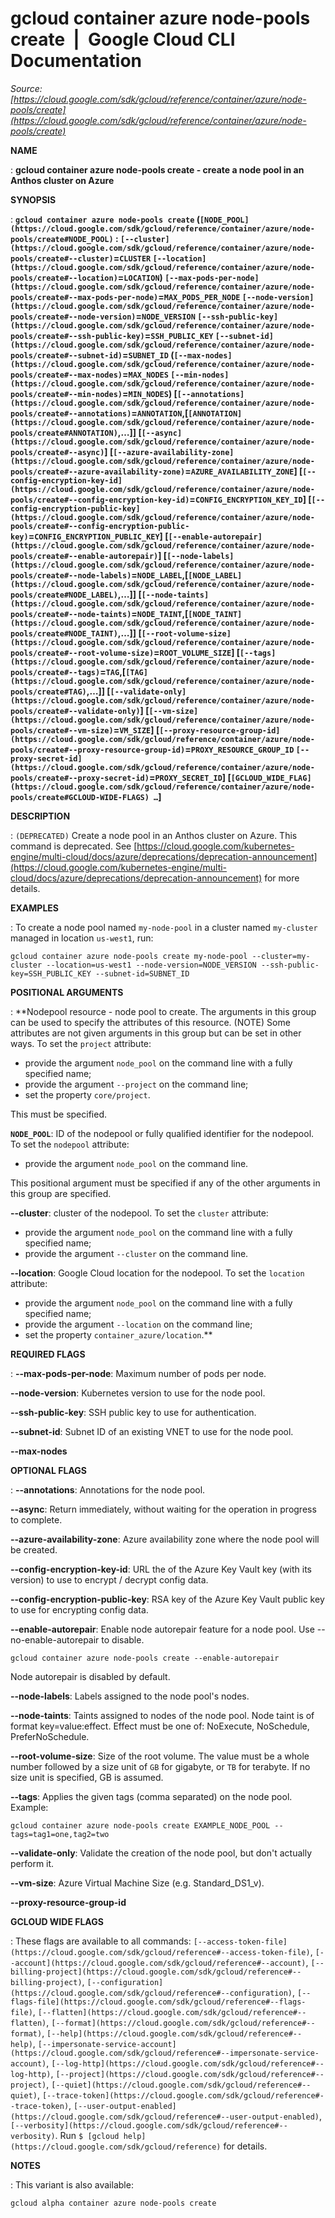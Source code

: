 # gcloud container azure node-pools create  |  Google Cloud CLI Documentation

*Source: [https://cloud.google.com/sdk/gcloud/reference/container/azure/node-pools/create](https://cloud.google.com/sdk/gcloud/reference/container/azure/node-pools/create)*

**NAME**

: **gcloud container azure node-pools create - create a node pool in an Anthos cluster on Azure**

**SYNOPSIS**

: **`gcloud container azure node-pools create` (`[NODE_POOL](https://cloud.google.com/sdk/gcloud/reference/container/azure/node-pools/create#NODE_POOL)` : `[--cluster](https://cloud.google.com/sdk/gcloud/reference/container/azure/node-pools/create#--cluster)`=`CLUSTER` `[--location](https://cloud.google.com/sdk/gcloud/reference/container/azure/node-pools/create#--location)`=`LOCATION`) `[--max-pods-per-node](https://cloud.google.com/sdk/gcloud/reference/container/azure/node-pools/create#--max-pods-per-node)`=`MAX_PODS_PER_NODE` `[--node-version](https://cloud.google.com/sdk/gcloud/reference/container/azure/node-pools/create#--node-version)`=`NODE_VERSION` `[--ssh-public-key](https://cloud.google.com/sdk/gcloud/reference/container/azure/node-pools/create#--ssh-public-key)`=`SSH_PUBLIC_KEY` `[--subnet-id](https://cloud.google.com/sdk/gcloud/reference/container/azure/node-pools/create#--subnet-id)`=`SUBNET_ID` (`[--max-nodes](https://cloud.google.com/sdk/gcloud/reference/container/azure/node-pools/create#--max-nodes)`=`MAX_NODES` `[--min-nodes](https://cloud.google.com/sdk/gcloud/reference/container/azure/node-pools/create#--min-nodes)`=`MIN_NODES`) [`[--annotations](https://cloud.google.com/sdk/gcloud/reference/container/azure/node-pools/create#--annotations)`=`ANNOTATION`,[`[ANNOTATION](https://cloud.google.com/sdk/gcloud/reference/container/azure/node-pools/create#ANNOTATION)`,…]] [`[--async](https://cloud.google.com/sdk/gcloud/reference/container/azure/node-pools/create#--async)`] [`[--azure-availability-zone](https://cloud.google.com/sdk/gcloud/reference/container/azure/node-pools/create#--azure-availability-zone)`=`AZURE_AVAILABILITY_ZONE`] [`[--config-encryption-key-id](https://cloud.google.com/sdk/gcloud/reference/container/azure/node-pools/create#--config-encryption-key-id)`=`CONFIG_ENCRYPTION_KEY_ID`] [`[--config-encryption-public-key](https://cloud.google.com/sdk/gcloud/reference/container/azure/node-pools/create#--config-encryption-public-key)`=`CONFIG_ENCRYPTION_PUBLIC_KEY`] [`[--enable-autorepair](https://cloud.google.com/sdk/gcloud/reference/container/azure/node-pools/create#--enable-autorepair)`] [`[--node-labels](https://cloud.google.com/sdk/gcloud/reference/container/azure/node-pools/create#--node-labels)`=`NODE_LABEL`,[`[NODE_LABEL](https://cloud.google.com/sdk/gcloud/reference/container/azure/node-pools/create#NODE_LABEL)`,…]] [`[--node-taints](https://cloud.google.com/sdk/gcloud/reference/container/azure/node-pools/create#--node-taints)`=`NODE_TAINT`,[`[NODE_TAINT](https://cloud.google.com/sdk/gcloud/reference/container/azure/node-pools/create#NODE_TAINT)`,…]] [`[--root-volume-size](https://cloud.google.com/sdk/gcloud/reference/container/azure/node-pools/create#--root-volume-size)`=`ROOT_VOLUME_SIZE`] [`[--tags](https://cloud.google.com/sdk/gcloud/reference/container/azure/node-pools/create#--tags)`=`TAG`,[`[TAG](https://cloud.google.com/sdk/gcloud/reference/container/azure/node-pools/create#TAG)`,…]] [`[--validate-only](https://cloud.google.com/sdk/gcloud/reference/container/azure/node-pools/create#--validate-only)`] [`[--vm-size](https://cloud.google.com/sdk/gcloud/reference/container/azure/node-pools/create#--vm-size)`=`VM_SIZE`] [`[--proxy-resource-group-id](https://cloud.google.com/sdk/gcloud/reference/container/azure/node-pools/create#--proxy-resource-group-id)`=`PROXY_RESOURCE_GROUP_ID` `[--proxy-secret-id](https://cloud.google.com/sdk/gcloud/reference/container/azure/node-pools/create#--proxy-secret-id)`=`PROXY_SECRET_ID`] [`[GCLOUD_WIDE_FLAG](https://cloud.google.com/sdk/gcloud/reference/container/azure/node-pools/create#GCLOUD-WIDE-FLAGS) …`]**

**DESCRIPTION**

: `(DEPRECATED)` Create a node pool in an Anthos cluster on Azure.
This command is deprecated. See [https://cloud.google.com/kubernetes-engine/multi-cloud/docs/azure/deprecations/deprecation-announcement](https://cloud.google.com/kubernetes-engine/multi-cloud/docs/azure/deprecations/deprecation-announcement)
for more details.

**EXAMPLES**

: To create a node pool named ``my-node-pool`` in
a cluster named ``my-cluster`` managed in
location ``us-west1``, run:

```
gcloud container azure node-pools create my-node-pool --cluster=my-cluster --location=us-west1 --node-version=NODE_VERSION --ssh-public-key=SSH_PUBLIC_KEY --subnet-id=SUBNET_ID
```

**POSITIONAL ARGUMENTS**

: **Nodepool resource - node pool to create. The arguments in this group can be used
to specify the attributes of this resource. (NOTE) Some attributes are not given
arguments in this group but can be set in other ways.
To set the `project` attribute:

- provide the argument `node_pool` on the command line with a fully
specified name;
- provide the argument `--project` on the command line;
- set the property `core/project`.

This must be specified.

**`NODE_POOL`**:
ID of the nodepool or fully qualified identifier for the nodepool.
To set the `nodepool` attribute:

- provide the argument `node_pool` on the command line.

This positional argument must be specified if any of the other arguments in this
group are specified.

**--cluster**:
cluster of the nodepool.
To set the `cluster` attribute:

- provide the argument `node_pool` on the command line with a fully
specified name;
- provide the argument `--cluster` on the command line.

**--location**:
Google Cloud location for the nodepool.
To set the `location` attribute:

- provide the argument `node_pool` on the command line with a fully
specified name;
- provide the argument `--location` on the command line;
- set the property `container_azure/location`.**

**REQUIRED FLAGS**

: **--max-pods-per-node**:
Maximum number of pods per node.

**--node-version**:
Kubernetes version to use for the node pool.

**--ssh-public-key**:
SSH public key to use for authentication.

**--subnet-id**:
Subnet ID of an existing VNET to use for the node pool.

**--max-nodes**

**OPTIONAL FLAGS**

: **--annotations**:
Annotations for the node pool.

**--async**:
Return immediately, without waiting for the operation in progress to complete.

**--azure-availability-zone**:
Azure availability zone where the node pool will be created.

**--config-encryption-key-id**:
URL the of the Azure Key Vault key (with its version) to use to encrypt /
decrypt config data.

**--config-encryption-public-key**:
RSA key of the Azure Key Vault public key to use for encrypting config data.

**--enable-autorepair**:
Enable node autorepair feature for a node pool. Use --no-enable-autorepair to
disable.

```
gcloud container azure node-pools create --enable-autorepair
```

Node autorepair is disabled by default.

**--node-labels**:
Labels assigned to the node pool's nodes.

**--node-taints**:
Taints assigned to nodes of the node pool. Node taint is of format
key=value:effect. Effect must be one of: NoExecute, NoSchedule,
PreferNoSchedule.

**--root-volume-size**:
Size of the root volume. The value must be a whole number followed by a size
unit of `GB` for gigabyte, or `TB` for terabyte. If no
size unit is specified, GB is assumed.

**--tags**:
Applies the given tags (comma separated) on the node pool. Example:

```
gcloud container azure node-pools create EXAMPLE_NODE_POOL --tags=tag1=one,tag2=two
```

**--validate-only**:
Validate the creation of the node pool, but don't actually perform it.

**--vm-size**:
Azure Virtual Machine Size (e.g. Standard_DS1_v).

**--proxy-resource-group-id**

**GCLOUD WIDE FLAGS**

: These flags are available to all commands: `[--access-token-file](https://cloud.google.com/sdk/gcloud/reference#--access-token-file)`,
`[--account](https://cloud.google.com/sdk/gcloud/reference#--account)`, `[--billing-project](https://cloud.google.com/sdk/gcloud/reference#--billing-project)`,
`[--configuration](https://cloud.google.com/sdk/gcloud/reference#--configuration)`,
`[--flags-file](https://cloud.google.com/sdk/gcloud/reference#--flags-file)`,
`[--flatten](https://cloud.google.com/sdk/gcloud/reference#--flatten)`, `[--format](https://cloud.google.com/sdk/gcloud/reference#--format)`, `[--help](https://cloud.google.com/sdk/gcloud/reference#--help)`, `[--impersonate-service-account](https://cloud.google.com/sdk/gcloud/reference#--impersonate-service-account)`,
`[--log-http](https://cloud.google.com/sdk/gcloud/reference#--log-http)`,
`[--project](https://cloud.google.com/sdk/gcloud/reference#--project)`, `[--quiet](https://cloud.google.com/sdk/gcloud/reference#--quiet)`, `[--trace-token](https://cloud.google.com/sdk/gcloud/reference#--trace-token)`, `[--user-output-enabled](https://cloud.google.com/sdk/gcloud/reference#--user-output-enabled)`,
`[--verbosity](https://cloud.google.com/sdk/gcloud/reference#--verbosity)`.
Run `$ [gcloud help](https://cloud.google.com/sdk/gcloud/reference)` for details.

**NOTES**

: This variant is also available:

```
gcloud alpha container azure node-pools create
```